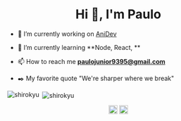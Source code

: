 <h1 align="center">Hi 👋, I'm Paulo</h1>

- 🔭 I’m currently working on [AniDev](https://github.com/ShiroKyu/AniDev)

- 🌱 I’m currently learning **Node, React, **

- 📫 How to reach me **paulojunior9395@gmail.com**

- :black_nib: My favorite quote "We're sharper where we break"


<p><img align="left" src="https://github-readme-stats.vercel.app/api/top-langs?username=shirokyu&show_icons=true&locale=en&layout=compact" alt="shirokyu" /></p>

<p>&nbsp;<img align="center" src="https://github-readme-stats.vercel.app/api?username=shirokyu&show_icons=true&locale=en" alt="shirokyu" /></p>

<p align="center">
<a href="https://linkedin.com/in/paulo-s-r-junior" target="blank"><img align="center" src="https://cdn.jsdelivr.net/npm/simple-icons@3.0.1/icons/linkedin.svg" alt="paulo-s-r-junior" height="20" width="20" /></a>
<a href="https://fb.com/paulo.sergio.shiro" target="blank"><img align="center" src="https://cdn.jsdelivr.net/npm/simple-icons@3.0.1/icons/facebook.svg" alt="paulo.sergio.shiro" height="20" width="20" /></a>
</p>


